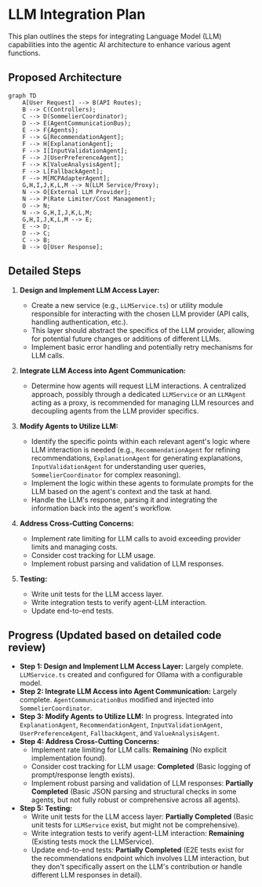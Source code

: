 # LLM Integration Plan

This plan outlines the steps for integrating Language Model (LLM) capabilities into the agentic AI architecture to enhance various agent functions.

## Proposed Architecture

```mermaid
graph TD
    A[User Request] --> B(API Routes);
    B --> C(Controllers);
    C --> D(SommelierCoordinator);
    D --> E(AgentCommunicationBus);
    E --> F{Agents};
    F --> G[RecommendationAgent];
    F --> H[ExplanationAgent];
    F --> I[InputValidationAgent];
    F --> J[UserPreferenceAgent];
    F --> K[ValueAnalysisAgent];
    F --> L[FallbackAgent];
    F --> M[MCPAdapterAgent];
    G,H,I,J,K,L,M --> N(LLM Service/Proxy);
    N --> O[External LLM Provider];
    N --> P(Rate Limiter/Cost Management);
    O --> N;
    N --> G,H,I,J,K,L,M;
    G,H,I,J,K,L,M --> E;
    E --> D;
    D --> C;
    C --> B;
    B --> Q[User Response];
```

## Detailed Steps

1.  **Design and Implement LLM Access Layer:**
    *   Create a new service (e.g., `LLMService.ts`) or utility module responsible for interacting with the chosen LLM provider (API calls, handling authentication, etc.).
    *   This layer should abstract the specifics of the LLM provider, allowing for potential future changes or additions of different LLMs.
    *   Implement basic error handling and potentially retry mechanisms for LLM calls.

2.  **Integrate LLM Access into Agent Communication:**
    *   Determine how agents will request LLM interactions. A centralized approach, possibly through a dedicated `LLMService` or an `LLMAgent` acting as a proxy, is recommended for managing LLM resources and decoupling agents from the LLM provider specifics.

3.  **Modify Agents to Utilize LLM:**
    *   Identify the specific points within each relevant agent's logic where LLM interaction is needed (e.g., `RecommendationAgent` for refining recommendations, `ExplanationAgent` for generating explanations, `InputValidationAgent` for understanding user queries, `SommelierCoordinator` for complex reasoning).
    *   Implement the logic within these agents to formulate prompts for the LLM based on the agent's context and the task at hand.
    *   Handle the LLM's response, parsing it and integrating the information back into the agent's workflow.

4.  **Address Cross-Cutting Concerns:**
    *   Implement rate limiting for LLM calls to avoid exceeding provider limits and managing costs.
    *   Consider cost tracking for LLM usage.
    *   Implement robust parsing and validation of LLM responses.

5.  **Testing:**
    *   Write unit tests for the LLM access layer.
    *   Write integration tests to verify agent-LLM interaction.
    *   Update end-to-end tests.

## Progress (Updated based on detailed code review)

*   **Step 1: Design and Implement LLM Access Layer:** Largely complete. `LLMService.ts` created and configured for Ollama with a configurable model.
*   **Step 2: Integrate LLM Access into Agent Communication:** Largely complete. `AgentCommunicationBus` modified and injected into `SommelierCoordinator`.
*   **Step 3: Modify Agents to Utilize LLM:** In progress. Integrated into `ExplanationAgent`, `RecommendationAgent`, `InputValidationAgent`, `UserPreferenceAgent`, `FallbackAgent`, and `ValueAnalysisAgent`.
*   **Step 4: Address Cross-Cutting Concerns:**
    *   Implement rate limiting for LLM calls: **Remaining** (No explicit implementation found).
    *   Consider cost tracking for LLM usage: **Completed** (Basic logging of prompt/response length exists).
    *   Implement robust parsing and validation of LLM responses: **Partially Completed** (Basic JSON parsing and structural checks in some agents, but not fully robust or comprehensive across all agents).
*   **Step 5: Testing:**
    *   Write unit tests for the LLM access layer: **Partially Completed** (Basic unit tests for `LLMService` exist, but might not be comprehensive).
    *   Write integration tests to verify agent-LLM interaction: **Remaining** (Existing tests mock the LLMService).
    *   Update end-to-end tests: **Partially Completed** (E2E tests exist for the recommendations endpoint which involves LLM interaction, but they don't specifically assert on the LLM's contribution or handle different LLM responses in detail).